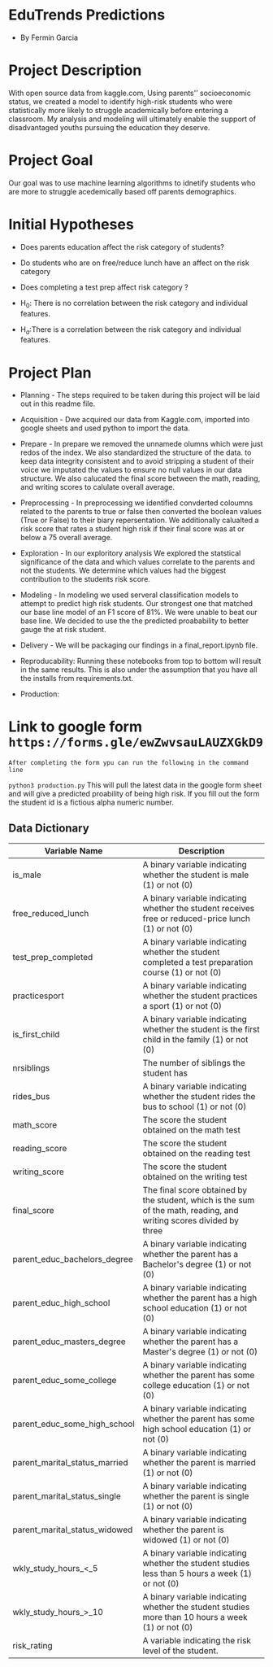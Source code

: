 # EduTrends Predictions
- By Fermin Garcia


# Project Description

With open source data from kaggle.com, Using parents'’ socioeconomic status, we created a model to identify high-risk students who were statistically more likely to struggle academically before entering a classroom.  My analysis and modeling will ultimately enable the support of disadvantaged youths pursuing the education they deserve.

# Project Goal

Our goal was to use machine learning algorithms to idnetify students who are more to struggle acedemically based off parents demographics.  

# Initial Hypotheses

- Does parents education affect the risk category of students?
- Do students who are on free/reduce lunch have an affect on the risk category
- Does completing a test prep affect risk category ?


- H$_0$: There is no correlation between the risk category and individual features.
- H$_a$:There is a correlation between the risk category and individual features.


# Project Plan

- Planning - The steps required to be taken during this project will be laid out in this readme file. 

- Acquisition - Dwe acquired our data from Kaggle.com, imported into google sheets and used python to import the data. 

- Prepare - In prepare we removed the unnamede olumns which were just redos of the index. We also standardized the structure of the data. to keep data integrity consistent and to avoid stripping a student of their voice we imputated the values to ensure no null values in our data structure. We also calucated the final score between the math, reading, and writing scores to calulate overall average.

- Preprocessing - In preprocessing we identified convderted coloumns related to the parents to true or false then converted the boolean values (True or False) to their biary repersentation. We additionally calualted a risk score that rates a student high risk if their final score was at or below a 75 overall average. 

- Exploration - In our exploritory analysis We explored the statstical significance of the data and which values correlate to the parents and not the students. We determine which values had the biggest contribution to the students risk score.

- Modeling - In modeling we used serveral classification models to attempt to predict high risk students. Our strongest one that matched our base line model of an F1 score of 81%. We were unable to beat our base line. We decided to use the the predicted proabability to better gauge the at risk student. 

- Delivery - We will be packaging our findings in a final_report.ipynb file.

- Reproducability:
    Running these notebooks from top to bottom will result in the same results. This is also under the assumption that you have all the installs from requirements.txt. 

- Production:
# Link to google form `https://forms.gle/ewZwvsauLAUZXGkD9`
    After completing the form ypu can run the following in the command line
`python3 production.py`
    This will pull the latest data in the google form sheet and will give a predicted proability of being high risk. If you fill out the form the student id is a fictious alpha numeric number. 


## Data Dictionary

| Variable Name                          | Description                                                                                                                                                                                                                      |
|----------------------------------------|----------------------------------------------------------------------------------------------------------------------------------------------------------------------------------------------------------------------------------|
| is_male                                | A binary variable indicating whether the student is male (1) or not (0)                                                                                                                                                        |
| free_reduced_lunch                      | A binary variable indicating whether the student receives free or reduced-price lunch (1) or not (0)                                                                                                                          |
| test_prep_completed                     | A binary variable indicating whether the student completed a test preparation course (1) or not (0)                                                                                                                            |
| practicesport                          | A binary variable indicating whether the student practices a sport (1) or not (0)                                                                                                                                              |
| is_first_child                         | A binary variable indicating whether the student is the first child in the family (1) or not (0)                                                                                                                               |
| nrsiblings                             | The number of siblings the student has                                                                                                                                                                                          |
| rides_bus                              | A binary variable indicating whether the student rides the bus to school (1) or not (0)                                                                                                                                         |
| math_score                             | The score the student obtained on the math test                                                                                                                                                                                 |
| reading_score                          | The score the student obtained on the reading test                                                                                                                                                                              |
| writing_score                          | The score the student obtained on the writing test                                                                                                                                                                              |
| final_score                            | The final score obtained by the student, which is the sum of the math, reading, and writing scores divided by three                                                                                                                              |
| parent_educ_bachelors_degree           | A binary variable indicating whether the parent has a Bachelor's degree (1) or not (0)                                                                                                                                          |
| parent_educ_high_school                | A binary variable indicating whether the parent has a high school education (1) or not (0)                                                                                                                                      |
| parent_educ_masters_degree             | A binary variable indicating whether the parent has a Master's degree (1) or not (0)                                                                                                                                            |
| parent_educ_some_college               | A binary variable indicating whether the parent has some college education (1) or not (0)                                                                                                                                       |
| parent_educ_some_high_school           | A binary variable indicating whether the parent has some high school education (1) or not (0)                                                                                                                                   |
| parent_marital_status_married          | A binary variable indicating whether the parent is married (1) or not (0)                                                                                                                                                      |
| parent_marital_status_single           | A binary variable indicating whether the parent is single (1) or not (0)                                                                                                                                                       |
| parent_marital_status_widowed          | A binary variable indicating whether the parent is widowed (1) or not (0)                                                                                                                                                      |
| wkly_study_hours_<_5                   | A binary variable indicating whether the student studies less than 5 hours a week (1) or not (0)                                                                                                                                 |
| wkly_study_hours_>_10                  | A binary variable indicating whether the student studies more than 10 hours a week (1) or not (0)                                                                                                                               |
| risk_rating                            | A variable indicating the risk level of the student. |
